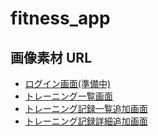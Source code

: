 # fitness_app

## 画像素材 URL

- [ログイン画面(準備中)](#)
- [トレーニング一覧画面](https://drive.google.com/file/d/1JAORjpRMfjSudGs21yb85nA1WpLXKf-l/view?usp=sharing)
- [トレーニング記録一覧追加画面](https://drive.google.com/file/d/1_K4wxqHs7Srzv6TOEDrf2GLDoCLnNaoz/view?usp=sharing)
- [トレーニング記録詳細追加画面](https://drive.google.com/file/d/17yzSi8ZncyQg13UTBlbsqCr6rvQNqo9H/view?usp=sharing)
